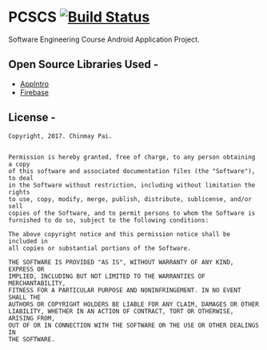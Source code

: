 # PCSCS [![Build Status](https://travis-ci.org/Thunderbottom/PCSCS.svg?branch=master)](https://travis-ci.org/Thunderbottom/PCSCS)

Software Engineering Course Android Application Project.


## Open Source Libraries Used - 

* [AppIntro](https://github.com/apl-devs/AppIntro)
* [Firebase](https://github.com/firebase/FirebaseUI-Android)

## License -

```
Copyright, 2017. Chinmay Pai.


Permission is hereby granted, free of charge, to any person obtaining a copy
of this software and associated documentation files (the "Software"), to deal
in the Software without restriction, including without limitation the rights
to use, copy, modify, merge, publish, distribute, sublicense, and/or sell
copies of the Software, and to permit persons to whom the Software is
furnished to do so, subject to the following conditions:

The above copyright notice and this permission notice shall be included in
all copies or substantial portions of the Software.

THE SOFTWARE IS PROVIDED "AS IS", WITHOUT WARRANTY OF ANY KIND, EXPRESS OR
IMPLIED, INCLUDING BUT NOT LIMITED TO THE WARRANTIES OF MERCHANTABILITY,
FITNESS FOR A PARTICULAR PURPOSE AND NONINFRINGEMENT. IN NO EVENT SHALL THE
AUTHORS OR COPYRIGHT HOLDERS BE LIABLE FOR ANY CLAIM, DAMAGES OR OTHER
LIABILITY, WHETHER IN AN ACTION OF CONTRACT, TORT OR OTHERWISE, ARISING FROM,
OUT OF OR IN CONNECTION WITH THE SOFTWARE OR THE USE OR OTHER DEALINGS IN
THE SOFTWARE.
```
